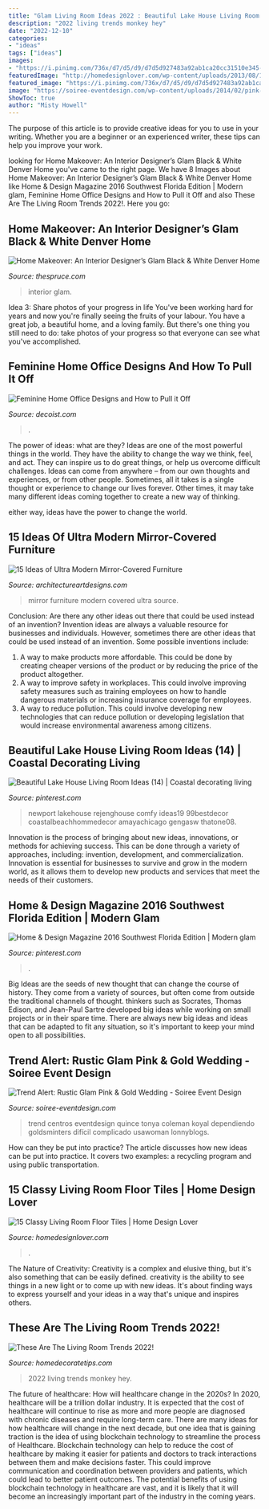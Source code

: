 ```yaml
---
title: "Glam Living Room Ideas 2022 : Beautiful Lake House Living Room Ideas (14)"
description: "2022 living trends monkey hey"
date: "2022-12-10"
categories:
- "ideas"
tags: ["ideas"]
images:
- "https://i.pinimg.com/736x/d7/d5/d9/d7d5d927483a92ab1ca20cc31510e345--home-design-magazines-naples.jpg"
featuredImage: "http://homedesignlover.com/wp-content/uploads/2013/08/12-DC-Fine.jpg"
featured_image: "https://i.pinimg.com/736x/d7/d5/d9/d7d5d927483a92ab1ca20cc31510e345--home-design-magazines-naples.jpg"
image: "https://soiree-eventdesign.com/wp-content/uploads/2014/02/pink-gold-centerpiece.jpg"
ShowToc: true
author: "Misty Howell"
---
```



The purpose of this article is to provide creative ideas for you to use in your writing. Whether you are a beginner or an experienced writer, these tips can help you improve your work.

	

		
looking for Home Makeover: An Interior Designer’s Glam Black &amp; White Denver Home you've came to the right page. We have 8 Images about Home Makeover: An Interior Designer’s Glam Black &amp; White Denver Home like Home &amp; Design Magazine 2016 Southwest Florida Edition | Modern glam, Feminine Home Office Designs and How to Pull it Off and also These Are The Living Room Trends 2022!. Here you go:
		
    
## Home Makeover: An Interior Designer’s Glam Black &amp; White Denver Home

<img loading=lazy src="https://www.thespruce.com/thmb/X1hn_x3qZgdBYRZOjg-y9yxnuvE=/1988x3000/filters:fill(auto,1)/Interior_Design_4-5930690f5f9b589eb45b47b6.jpg" onerror="this.onerror=null;this.src='https://tse1.mm.bing.net/th?id=OIP.LzBXVwG6IAS8JDdI9z8bYwHaLL&amp;pid=15.1';" alt="Home Makeover: An Interior Designer’s Glam Black &amp; White Denver Home">

_Source: thespruce.com_

>interior glam. 

	

Idea 3: Share photos of your progress in life
You've been working hard for years and now you're finally seeing the fruits of your labour. You have a great job, a beautiful home, and a loving family. But there's one thing you still need to do: take photos of your progress so that everyone can see what you've accomplished.

    
## Feminine Home Office Designs And How To Pull It Off

<img loading=lazy src="https://cdn.decoist.com/wp-content/uploads/2012/07/contemporary-home-office-for-a-chic-girl.jpg" onerror="this.onerror=null;this.src='https://tse1.mm.bing.net/th?id=OIP.hCJmcqXklu-NPp3OIZJ1ugHaK0&amp;pid=15.1';" alt="Feminine Home Office Designs and How to Pull it Off">

_Source: decoist.com_

>. 

	

The power of ideas: what are they?
Ideas are one of the most powerful things in the world. They have the ability to change the way we think, feel, and act. They can inspire us to do great things, or help us overcome difficult challenges.
Ideas can come from anywhere – from our own thoughts and experiences, or from other people. Sometimes, all it takes is a single thought or experience to change our lives forever. Other times, it may take many different ideas coming together to create a new way of thinking.

 either way, ideas have the power to change the world.

    
## 15 Ideas Of Ultra Modern Mirror-Covered Furniture

<img loading=lazy src="https://www.architectureartdesigns.com/wp-content/uploads/2013/07/glamfurniture._com_catalog.php_-630x630.jpg" onerror="this.onerror=null;this.src='https://tse3.mm.bing.net/th?id=OIP.CAVxgYPfQy7vx_uanQ_gBgHaHa&amp;pid=15.1';" alt="15 Ideas of Ultra Modern Mirror-Covered Furniture">

_Source: architectureartdesigns.com_

>mirror furniture modern covered ultra source. 

	

Conclusion: Are there any other ideas out there that could be used instead of an invention?
Invention ideas are always a valuable resource for businesses and individuals. However, sometimes there are other ideas that could be used instead of an invention. Some possible inventions include:
1. A way to make products more affordable. This could be done by creating cheaper versions of the product or by reducing the price of the product altogether.
2. A way to improve safety in workplaces. This could involve improving safety measures such as training employees on how to handle dangerous materials or increasing insurance coverage for employees.
3. A way to reduce pollution. This could involve developing new technologies that can reduce pollution or developing legislation that would increase environmental awareness among citizens.

    
## Beautiful Lake House Living Room Ideas (14) | Coastal Decorating Living

<img loading=lazy src="https://i.pinimg.com/736x/6f/6d/e1/6f6de1c35e3fedc869fa4f25149d3897.jpg" onerror="this.onerror=null;this.src='https://tse1.mm.bing.net/th?id=OIP.kpL5RpmFqTy_VYqmWmeHggHaJ3&amp;pid=15.1';" alt="Beautiful Lake House Living Room Ideas (14) | Coastal decorating living">

_Source: pinterest.com_

>newport lakehouse rejenghouse comfy ideas19 99bestdecor coastalbeachhommedecor amayachicago gengasw thatone08. 

	

Innovation is the process of bringing about new ideas, innovations, or methods for achieving success. This can be done through a variety of approaches, including: invention, development, and commercialization. Innovation is essential for businesses to survive and grow in the modern world, as it allows them to develop new products and services that meet the needs of their customers.

    
## Home &amp; Design Magazine 2016 Southwest Florida Edition | Modern Glam

<img loading=lazy src="https://i.pinimg.com/736x/d7/d5/d9/d7d5d927483a92ab1ca20cc31510e345--home-design-magazines-naples.jpg" onerror="this.onerror=null;this.src='https://tse2.mm.bing.net/th?id=OIP.BJX5SX4lwMxUQViktXQXoQHaKU&amp;pid=15.1';" alt="Home &amp; Design Magazine 2016 Southwest Florida Edition | Modern glam">

_Source: pinterest.com_

>. 

	

Big Ideas are the seeds of new thought that can change the course of history. They come from a variety of sources, but often come from outside the traditional channels of thought. thinkers such as Socrates, Thomas Edison, and Jean-Paul Sartre developed big ideas while working on small projects or in their spare time. There are always new big ideas and ideas that can be adapted to fit any situation, so it's important to keep your mind open to all possibilities.

    
## Trend Alert: Rustic Glam Pink &amp; Gold Wedding - Soiree Event Design

<img loading=lazy src="https://soiree-eventdesign.com/wp-content/uploads/2014/02/pink-gold-centerpiece.jpg" onerror="this.onerror=null;this.src='https://tse1.mm.bing.net/th?id=OIP.Z4dfWJVRam-S9W9hrV8SPAHaLH&amp;pid=15.1';" alt="Trend Alert: Rustic Glam Pink &amp; Gold Wedding - Soiree Event Design">

_Source: soiree-eventdesign.com_

>trend centros eventdesign quince tonya coleman koyal dependiendo goldsminters difícil complicado usawoman lonnyblogs. 

	

How can they be put into practice?
The article discusses how new ideas can be put into practice. It covers two examples: a recycling program and using public transportation.

    
## 15 Classy Living Room Floor Tiles | Home Design Lover

<img loading=lazy src="http://homedesignlover.com/wp-content/uploads/2013/08/12-DC-Fine.jpg" onerror="this.onerror=null;this.src='https://tse4.mm.bing.net/th?id=OIP.3RYL6Y3q8QZyK6jR8bxFpQHaFh&amp;pid=15.1';" alt="15 Classy Living Room Floor Tiles | Home Design Lover">

_Source: homedesignlover.com_

>. 

	

The Nature of Creativity:
Creativity is a complex and elusive thing, but it's also something that can be easily defined. creativity is the ability to see things in a new light or to come up with new ideas. It's about finding ways to express yourself and your ideas in a way that's unique and inspires others.

    
## These Are The Living Room Trends 2022!

<img loading=lazy src="https://homedecoratetips.com/wp-content/uploads/2020/07/Living-Room-Trends-2022-5.jpg" onerror="this.onerror=null;this.src='https://tse3.mm.bing.net/th?id=OIP.LQv8CJSs1l2rm_sNXxERqwAAAA&amp;pid=15.1';" alt="These Are The Living Room Trends 2022!">

_Source: homedecoratetips.com_

>2022 living trends monkey hey. 

	

The future of healthcare: How will healthcare change in the 2020s?
In 2020, healthcare will be a trillion dollar industry. It is expected that the cost of healthcare will continue to rise as more and more people are diagnosed with chronic diseases and require long-term care. There are many ideas for how healthcare will change in the next decade, but one idea that is gaining traction is the idea of using blockchain technology to streamline the process of Healthcare. Blockchain technology can help to reduce the cost of healthcare by making it easier for patients and doctors to track interactions between them and make decisions faster. This could improve communication and coordination between providers and patients, which could lead to better patient outcomes. The potential benefits of using blockchain technology in healthcare are vast, and it is likely that it will become an increasingly important part of the industry in the coming years.

